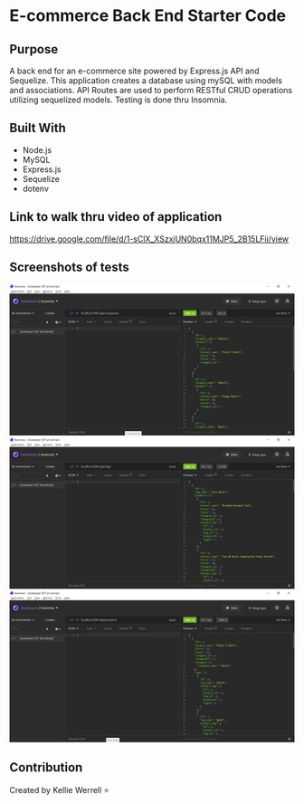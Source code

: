 # E-commerce Back End Starter Code

## Purpose
A back end for an e-commerce site powered by Express.js API and Sequelize. This application creates a database using mySQL with models and associations. API Routes are used to perform RESTful CRUD operations utilizing sequelized models. Testing is done thru Insomnia.

## Built With
* Node.js
* MySQL
* Express.js
* Sequelize
* dotenv

## Link to walk thru video of application
https://drive.google.com/file/d/1-sClX_XSzxjUN0bqx11MJP5_2B15LFij/view

## Screenshots of tests
![](./assets/images/screenshots/categories.png)
![](./assets/images/screenshots/tags.png)
![](./assets/images/screenshots/products.png)



## Contribution
Created by Kellie Werrell :star:

